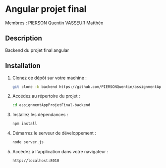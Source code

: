 # Angular projet final

Membres : 
PIERSON Quentin 
VASSEUR Matthéo

## Description

Backend du projet final angular

## Installation

1. Clonez ce dépôt sur votre machine :

    ```bash
    git clone -b backend https://github.com/PIERSONQuentin/assignmentAppProjetFinal.git
    ```

2. Accédez au répertoire du projet :

    ```bash
    cd assignmentAppProjetFinal-backend
    ```

3. Installez les dépendances :

    ```bash
    npm install
    ```

5. Démarrez le serveur de développement :

    ```bash
    node server.js
    ```

6. Accédez à l'application dans votre navigateur :

    ```bash
    http://localhost:8010
    ```


